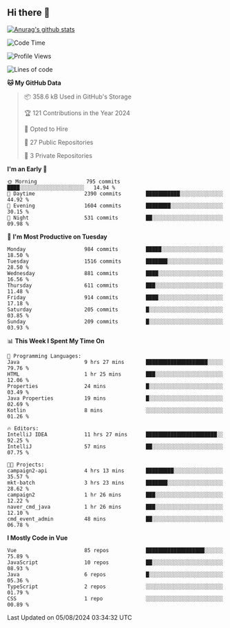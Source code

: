 ## Hi there 👋

[![Anurag's github stats](https://github-readme-stats.vercel.app/api?username=Songwonseok)](https://github.com/anuraghazra/github-readme-stats)



<!--START_SECTION:waka-->
![Code Time](http://img.shields.io/badge/Code%20Time-2%2C964%20hrs%207%20mins-blue)

![Profile Views](http://img.shields.io/badge/Profile%20Views-0-blue)

![Lines of code](https://img.shields.io/badge/From%20Hello%20World%20I%27ve%20Written-34.8%20million%20lines%20of%20code-blue)

**🐱 My GitHub Data** 

> 📦 358.6 kB Used in GitHub's Storage 
 > 
> 🏆 121 Contributions in the Year 2024
 > 
> 💼 Opted to Hire
 > 
> 📜 27 Public Repositories 
 > 
> 🔑 3 Private Repositories 
 > 
**I'm an Early 🐤** 

```text
🌞 Morning                795 commits         ████░░░░░░░░░░░░░░░░░░░░░   14.94 % 
🌆 Daytime                2390 commits        ███████████░░░░░░░░░░░░░░   44.92 % 
🌃 Evening                1604 commits        ████████░░░░░░░░░░░░░░░░░   30.15 % 
🌙 Night                  531 commits         ██░░░░░░░░░░░░░░░░░░░░░░░   09.98 % 
```
📅 **I'm Most Productive on Tuesday** 

```text
Monday                   984 commits         █████░░░░░░░░░░░░░░░░░░░░   18.50 % 
Tuesday                  1516 commits        ███████░░░░░░░░░░░░░░░░░░   28.50 % 
Wednesday                881 commits         ████░░░░░░░░░░░░░░░░░░░░░   16.56 % 
Thursday                 611 commits         ███░░░░░░░░░░░░░░░░░░░░░░   11.48 % 
Friday                   914 commits         ████░░░░░░░░░░░░░░░░░░░░░   17.18 % 
Saturday                 205 commits         █░░░░░░░░░░░░░░░░░░░░░░░░   03.85 % 
Sunday                   209 commits         █░░░░░░░░░░░░░░░░░░░░░░░░   03.93 % 
```


📊 **This Week I Spent My Time On** 

```text
💬 Programming Languages: 
Java                     9 hrs 27 mins       ████████████████████░░░░░   79.76 % 
HTML                     1 hr 25 mins        ███░░░░░░░░░░░░░░░░░░░░░░   12.06 % 
Properties               24 mins             █░░░░░░░░░░░░░░░░░░░░░░░░   03.49 % 
Java Properties          19 mins             █░░░░░░░░░░░░░░░░░░░░░░░░   02.69 % 
Kotlin                   8 mins              ░░░░░░░░░░░░░░░░░░░░░░░░░   01.26 % 

🔥 Editors: 
IntelliJ IDEA            11 hrs 27 mins      ███████████████████████░░   92.25 % 
IntelliJ                 57 mins             ██░░░░░░░░░░░░░░░░░░░░░░░   07.75 % 

🐱‍💻 Projects: 
campaign2-api            4 hrs 13 mins       █████████░░░░░░░░░░░░░░░░   35.57 % 
mkt-batch                3 hrs 23 mins       ███████░░░░░░░░░░░░░░░░░░   28.62 % 
campaign2                1 hr 26 mins        ███░░░░░░░░░░░░░░░░░░░░░░   12.22 % 
naver_cmd_java           1 hr 26 mins        ███░░░░░░░░░░░░░░░░░░░░░░   12.10 % 
cmd_event_admin          48 mins             ██░░░░░░░░░░░░░░░░░░░░░░░   06.78 % 
```

**I Mostly Code in Vue** 

```text
Vue                      85 repos            ███████████████████░░░░░░   75.89 % 
JavaScript               10 repos            ██░░░░░░░░░░░░░░░░░░░░░░░   08.93 % 
Java                     6 repos             █░░░░░░░░░░░░░░░░░░░░░░░░   05.36 % 
TypeScript               2 repos             ░░░░░░░░░░░░░░░░░░░░░░░░░   01.79 % 
CSS                      1 repo              ░░░░░░░░░░░░░░░░░░░░░░░░░   00.89 % 
```




 Last Updated on 05/08/2024 03:34:32 UTC
<!--END_SECTION:waka-->
